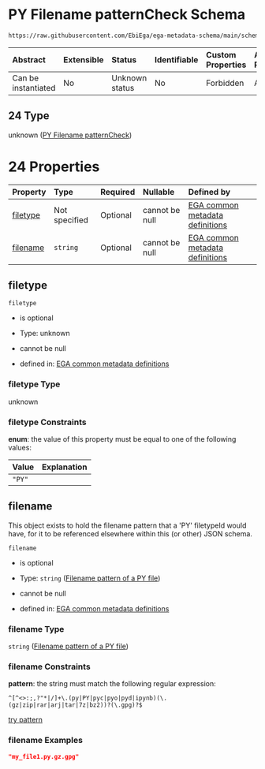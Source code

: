 # PY Filename patternCheck Schema

```txt
https://raw.githubusercontent.com/EbiEga/ega-metadata-schema/main/schemas/EGA.common-definitions.json#/$defs/filenameFiletypePatternCheck/anyOf/24
```



| Abstract            | Extensible | Status         | Identifiable | Custom Properties | Additional Properties | Access Restrictions | Defined In                                                                                           |
| :------------------ | :--------- | :------------- | :----------- | :---------------- | :-------------------- | :------------------ | :--------------------------------------------------------------------------------------------------- |
| Can be instantiated | No         | Unknown status | No           | Forbidden         | Allowed               | none                | [EGA.common-definitions.json\*](../../../schemas/EGA.common-definitions.json "open original schema") |

## 24 Type

unknown ([PY Filename patternCheck](ega-4-defs-check-filetype-checks-based-on-its-filename-anyof-py-filename-patterncheck.md))

# 24 Properties

| Property              | Type          | Required | Nullable       | Defined by                                                                                                                                                                                                                                                                                                                                    |
| :-------------------- | :------------ | :------- | :------------- | :-------------------------------------------------------------------------------------------------------------------------------------------------------------------------------------------------------------------------------------------------------------------------------------------------------------------------------------------- |
| [filetype](#filetype) | Not specified | Optional | cannot be null | [EGA common metadata definitions](ega-4-defs-check-filetype-checks-based-on-its-filename-anyof-py-filename-patterncheck-properties-filetype.md "https://raw.githubusercontent.com/EbiEga/ega-metadata-schema/main/schemas/EGA.common-definitions.json#/$defs/filenameFiletypePatternCheck/anyOf/24/properties/filetype")                      |
| [filename](#filename) | `string`      | Optional | cannot be null | [EGA common metadata definitions](ega-4-defs-check-filetype-checks-based-on-its-filename-anyof-py-filename-patterncheck-properties-filename-pattern-of-a-py-file.md "https://raw.githubusercontent.com/EbiEga/ega-metadata-schema/main/schemas/EGA.common-definitions.json#/$defs/filenameFiletypePatternCheck/anyOf/24/properties/filename") |

## filetype



`filetype`

* is optional

* Type: unknown

* cannot be null

* defined in: [EGA common metadata definitions](ega-4-defs-check-filetype-checks-based-on-its-filename-anyof-py-filename-patterncheck-properties-filetype.md "https://raw.githubusercontent.com/EbiEga/ega-metadata-schema/main/schemas/EGA.common-definitions.json#/$defs/filenameFiletypePatternCheck/anyOf/24/properties/filetype")

### filetype Type

unknown

### filetype Constraints

**enum**: the value of this property must be equal to one of the following values:

| Value  | Explanation |
| :----- | :---------- |
| `"PY"` |             |

## filename

This object exists to hold the filename pattern that a 'PY' filetypeId would have, for it to be referenced elsewhere within this (or other) JSON schema.

`filename`

* is optional

* Type: `string` ([Filename pattern of a PY file](ega-4-defs-check-filetype-checks-based-on-its-filename-anyof-py-filename-patterncheck-properties-filename-pattern-of-a-py-file.md))

* cannot be null

* defined in: [EGA common metadata definitions](ega-4-defs-check-filetype-checks-based-on-its-filename-anyof-py-filename-patterncheck-properties-filename-pattern-of-a-py-file.md "https://raw.githubusercontent.com/EbiEga/ega-metadata-schema/main/schemas/EGA.common-definitions.json#/$defs/filenameFiletypePatternCheck/anyOf/24/properties/filename")

### filename Type

`string` ([Filename pattern of a PY file](ega-4-defs-check-filetype-checks-based-on-its-filename-anyof-py-filename-patterncheck-properties-filename-pattern-of-a-py-file.md))

### filename Constraints

**pattern**: the string must match the following regular expression:&#x20;

```regexp
^[^<>:;,?"*|/]+\.(py|PY|pyc|pyo|pyd|ipynb)(\.(gz|zip|rar|arj|tar|7z|bz2))?(\.gpg)?$
```

[try pattern](https://regexr.com/?expression=%5E%5B%5E%3C%3E%3A%3B%2C%3F%22*%7C%2F%5D%2B%5C.\(py%7CPY%7Cpyc%7Cpyo%7Cpyd%7Cipynb\)\(%5C.\(gz%7Czip%7Crar%7Carj%7Ctar%7C7z%7Cbz2\)\)%3F\(%5C.gpg\)%3F%24 "try regular expression with regexr.com")

### filename Examples

```json
"my_file1.py.gz.gpg"
```

